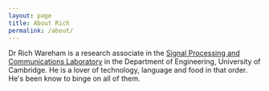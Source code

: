 ```yaml
---
layout: page
title: About Rich
permalink: /about/
---
```


Dr Rich Wareham is a research associate in the [Signal Processing and
Communications Laboratory](http://sigproc.eng.cam.ac.uk/) in the Department of
Engineering, University of Cambridge. He is a lover of technology, language and
food in that order. He's been know to binge on all of them.
